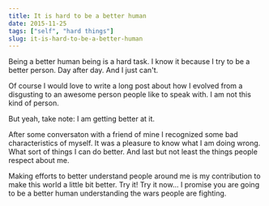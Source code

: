 ```yaml
---
title: It is hard to be a better human
date: 2015-11-25
tags: ["self", "hard things"]
slug: it-is-hard-to-be-a-better-human
---
```


Being a better human being is a hard task. I know it because I try to be
a better person. Day after day. And I just can't.

Of course I would love to write a long post about how I evolved from a
disgusting to an awesome person people like to speak with. I am not this
kind of person.

But yeah, take note: I am getting better at it.

After some conversaton with a friend of mine I recognized some bad
characteristics of myself. It was a pleasure to know what I am doing
wrong. What sort of things I can do better. And last but not least the
things people respect about me.

Making efforts to better understand people around me is my contribution
to make this world a little bit better. Try it! Try it now... I promise
you are going to be a better human understanding the wars people are
fighting.
